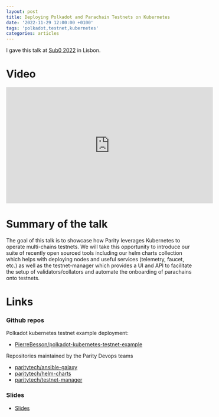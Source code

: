 ```yaml
---
layout: post
title: Deploying Polkadot and Parachain Testnets on Kubernetes
date: '2022-11-29 12:00:00 +0100'
tags: 'polkadot,testnet,kubernetes'
categories: articles
---
```


I gave this talk at [Sub0 2022](https://sub0.polkadot.network/) in Lisbon.

# Video

<iframe width="560" height="315" src="https://www.youtube-nocookie.com/embed/Iicj4Lfa-nU" title="YouTube video player" frameborder="0" allow="accelerometer; autoplay; clipboard-write; encrypted-media; gyroscope; picture-in-picture" allowfullscreen></iframe>

# Summary of the talk

The goal of this talk is to showcase how Parity leverages Kubernetes to operate multi-chains testnets. We will take this opportunity to introduce our suite of recently open sourced tools including our helm charts collection which helps with deploying nodes and useful services (telemetry, faucet, etc.) as well as the testnet-manager which provides a UI and API to facilitate the setup of validators/collators and automate the onboarding of parachains onto testnets.

# Links

### Github repos

Polkadot kubernetes testnet example deployment:
- [PierreBesson/polkadot-kubernetes-testnet-example](https://github.com/PierreBesson/polkadot-kubernetes-testnet-example)


Repositories maintained by the Parity Devops teams
- [paritytech/ansible-galaxy](https://github.com/paritytech/ansible-galaxy)
- [paritytech/helm-charts](https://github.com/paritytech/helm-charts)
- [paritytech/testnet-manager](https://github.com/paritytech/testnet-manager)

### Slides

- [Slides](/files/sub0-2022.pdf)
